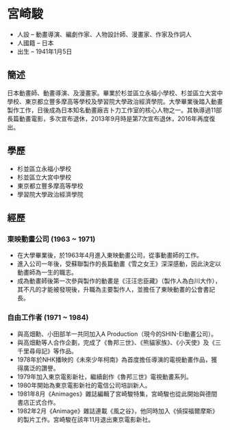 # 宮崎駿
- 人設 – 動畫導演、編劇作家、人物設計師、漫畫家、作家及作詞人
- 人國籍 – 日本
- 出生 – 1941年1月5日

## 簡述
日本動畫師、動畫導演、及漫畫家。畢業於杉並區立永福小學校、杉並區立大宮中學校、東京都立豐多摩高等學校及學習院大學政治經濟學院。大學畢業後踏入動畫製作工作，日後成為日本知名動畫廠吉卜力工作室的核心人物之一。其執導過11部長篇動畫電影，多次宣布退休，2013年9月時是第7次宣布退休，2016年再度復出。

## 學歷
- 杉並區立永福小學校
- 杉並區立大宮中學校
- 東京都立豐多摩高等學校
- 學習院大學政治經濟學院

## 經歷
### 東映動畫公司 (1963 ~ 1971)
- 在大學畢業後，於1963年4月進入東映動畫公司，從事動畫師的工作。
- 進入公司一年後，受蘇聯製作的長篇動畫《雪之女王》深深感動，因此決定以動畫師為一生的職志。
- 成為動畫師後第一次參與製作的動畫是《汪汪忠臣藏》（製作人為白川大作），其不凡的才能被發現後，升職為主要製作人，並擔任了東映動畫的公會書記長。

### 自由工作者 (1971 ~ 1984)
- 與高畑勳、小田部羊一共同加入A Production（現今的SHIN-EI動畫公司）。
- 與高畑勳等人合作企劃，完成了《魯邦三世》、《熊貓家族》、《小天使》及《三千里尋母記》等作品。
- 1978年於NHK播映的《未來少年柯南》為首度擔任導演的電視動畫作品，獲得廣泛的讚譽。
- 1979年加入東京電影新社，繼續創作《魯邦三世》電視動畫系列。
- 1980年開始為東京電影新社的電信公司培訓新人。
- 1981年8月《Animages》雜誌編輯了宮崎駿特集，宮崎駿也從此開始與德間書店正式合作。
- 1982年2月《Animage》雜誌連載《風之谷》，他同時加入《偵探福爾摩斯》的製片工作。宮崎駿在該年11月退出東京電影新社。
